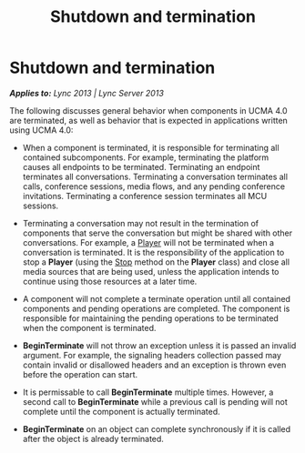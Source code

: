 ﻿---
title: Shutdown and termination
TOCTitle: Shutdown and termination
ms:assetid: 984533c3-4d46-408e-a958-ce1ed87eedd5
ms:mtpsurl: https://msdn.microsoft.com/en-us/library/Dn466076(v=office.15)
ms:contentKeyID: 57103070
ms.date: 07/25/2014
mtps_version: v=office.15
---

# Shutdown and termination


_**Applies to:** Lync 2013 | Lync Server 2013_

The following discusses general behavior when components in UCMA 4.0 are terminated, as well as behavior that is expected in applications written using UCMA 4.0:

  - When a component is terminated, it is responsible for terminating all contained subcomponents. For example, terminating the platform causes all endpoints to be terminated. Terminating an endpoint terminates all conversations. Terminating a conversation terminates all calls, conference sessions, media flows, and any pending conference invitations. Terminating a conference session terminates all MCU sessions.

  - Terminating a conversation may not result in the termination of components that serve the conversation but might be shared with other conversations. For example, a [Player](https://msdn.microsoft.com/en-us/library/hh349780\(v=office.15\)) will not be terminated when a conversation is terminated. It is the responsibility of the application to stop a **Player** (using the [Stop](https://msdn.microsoft.com/en-us/library/hh350156\(v=office.15\)) method on the **Player** class) and close all media sources that are being used, unless the application intends to continue using those resources at a later time.

  - A component will not complete a terminate operation until all contained components and pending operations are completed. The component is responsible for maintaining the pending operations to be terminated when the component is terminated.

  - **BeginTerminate** will not throw an exception unless it is passed an invalid argument. For example, the signaling headers collection passed may contain invalid or disallowed headers and an exception is thrown even before the operation can start.

  - It is permissable to call **BeginTerminate** multiple times. However, a second call to **BeginTerminate** while a previous call is pending will not complete until the component is actually terminated.

  - **BeginTerminate** on an object can complete synchronously if it is called after the object is already terminated.

